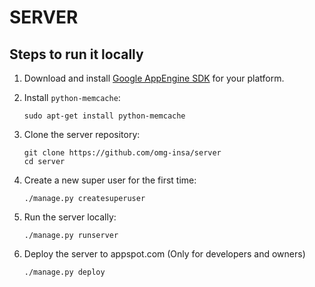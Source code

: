 # SERVER

## Steps to run it locally

1. Download and install [Google AppEngine SDK](https://www.google.com/search?q=google+appengine+sdk) for your platform.

2. Install `python-memcache`:

    `sudo apt-get install python-memcache`

3. Clone the server repository:

    `git clone https://github.com/omg-insa/server`    
    `cd server`

4. Create a new super user for the first time:

    `./manage.py createsuperuser`

5. Run the server locally:

    `./manage.py runserver`

6. Deploy the server to appspot.com (Only for developers and owners)

    `./manage.py deploy`
